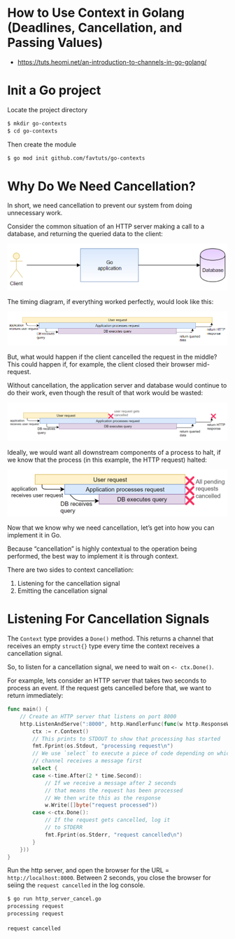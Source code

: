 # How to Use Context in Golang (Deadlines, Cancellation, and Passing Values)
* https://tuts.heomi.net/an-introduction-to-channels-in-go-golang/

# Init a Go project

Locate the project directory
```bash
$ mkdir go-contexts
$ cd go-contexts
```

Then create the module
```bash
$ go mod init github.com/favtuts/go-contexts
```

# Why Do We Need Cancellation?

In short, we need cancellation to prevent our system from doing unnecessary work.

Consider the common situation of an HTTP server making a call to a database, and returning the queried data to the client:

![client-web-db](./images/client-diagram.png)

The timing diagram, if everything worked perfectly, would look like this:

![user-request-pipelines](./images/timing-ideal.png)

But, what would happen if the client cancelled the request in the middle? This could happen if, for example, the client closed their browser mid-request.

Without cancellation, the application server and database would continue to do their work, even though the result of that work would be wasted:

![without-cancellation](./images/timing-without-cancel.png)

Ideally, we would want all downstream components of a process to halt, if we know that the process (in this example, the HTTP request) halted:

![with-cancellation](./images/timing-with-cancel.png)

Now that we know why we need cancellation, let’s get into how you can implement it in Go.

Because “cancellation” is highly contextual to the operation being performed, the best way to implement it is through context.

There are two sides to context cancellation:

1. Listening for the cancellation signal
2. Emitting the cancellation signal

# Listening For Cancellation Signals

The `Context` type provides a `Done()` method. This returns a channel that receives an empty `struct{}` type every time the context receives a cancellation signal.

So, to listen for a cancellation signal, we need to wait on `<- ctx.Done()`.

For example, lets consider an HTTP server that takes two seconds to process an event. If the request gets cancelled before that, we want to return immediately:

```go
func main() {
	// Create an HTTP server that listens on port 8000
	http.ListenAndServe(":8000", http.HandlerFunc(func(w http.ResponseWriter, r *http.Request) {
		ctx := r.Context()
		// This prints to STDOUT to show that processing has started
		fmt.Fprint(os.Stdout, "processing request\n")
		// We use `select` to execute a piece of code depending on which
		// channel receives a message first
		select {
		case <-time.After(2 * time.Second):
			// If we receive a message after 2 seconds
			// that means the request has been processed
			// We then write this as the response
			w.Write([]byte("request processed"))
		case <-ctx.Done():
			// If the request gets cancelled, log it
			// to STDERR
			fmt.Fprint(os.Stderr, "request cancelled\n")
		}
	}))
}
```

Run the http server, and open the browser for the URL = `http://localhost:8000`. Between 2 seconds, you close the browser for seiing the `request cancelled` in the log console.
```bash
$ go run http_server_cancel.go
processing request
processing request

request cancelled
```